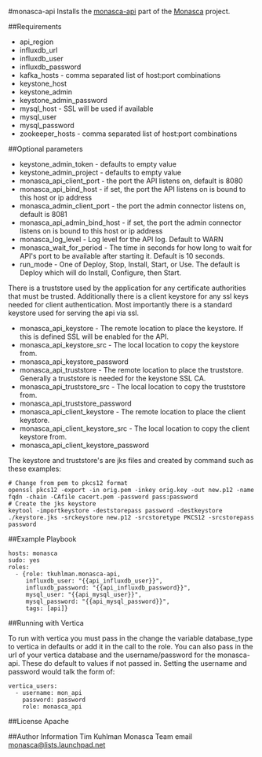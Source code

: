 #monasca-api
Installs the [monasca-api](https://github.com/stackforge/monasca-api) part of the [Monasca](https://wiki.openstack.org/wiki/Monasca) project.

##Requirements
- api_region 
- influxdb_url
- influxdb_user
- influxdb_password
- kafka_hosts - comma separated list of host:port combinations
- keystone_host
- keystone_admin
- keystone_admin_password
- mysql_host - SSL will be used if available
- mysql_user
- mysql_password
- zookeeper_hosts - comma separated list of host:port combinations

##Optional parameters
- keystone_admin_token - defaults to empty value
- keystone_admin_project - defaults to empty value
- monasca_api_client_port - the port the API listens on, default is 8080
- monasca_api_bind_host - if set, the port the API listens on is bound to this host or ip address
- monasca_admin_client_port - the port the admin connector listens on, default is 8081
- monasca_api_admin_bind_host - if set, the port the admin connector listens on is bound to this host or ip address
- monasca_log_level - Log level for the API log. Default to WARN
- monasca_wait_for_period - The time in seconds for how long to wait for API's port to be available after starting it. Default is 10 seconds.
- run_mode - One of Deploy, Stop, Install, Start, or Use. The default is Deploy which will do Install, Configure, then Start.

There is a truststore used by the application for any certificate authorities that must be trusted. Additionally there is a client
keystore for any ssl keys needed for client authentication. Most importantly there is a standard keystore used for serving the api
via ssl.

- monasca_api_keystore - The remote location to place the keystore. If this is defined SSL will be enabled for the API.
- monasca_api_keystore_src - The local location to copy the keystore from.
- monasca_api_keystore_password
- monasca_api_truststore - The remote location to place the truststore. Generally a truststore is needed for the keystone SSL CA.
- monasca_api_truststore_src - The local location to copy the truststore from.
- monasca_api_truststore_password
- monasca_api_client_keystore - The remote location to place the client keystore.
- monasca_api_client_keystore_src - The local location to copy the client keystore from.
- monasca_api_client_keystore_password

The keystore and truststore's are jks files and created by command such as these examples:

    # Change from pem to pkcs12 format 
    openssl pkcs12 -export -in orig.pem -inkey orig.key -out new.p12 -name fqdn -chain -CAfile cacert.pem -password pass:password
    # Create the jks keystore
    keytool -importkeystore -deststorepass password -destkeystore ./keystore.jks -srckeystore new.p12 -srcstoretype PKCS12 -srcstorepass password

##Example Playbook

    hosts: monasca
    sudo: yes
    roles:
      - {role: tkuhlman.monasca-api,
         influxdb_user: "{{api_influxdb_user}}",
         influxdb_password: "{{api_influxdb_password}}",
         mysql_user: "{{api_mysql_user}}",
         mysql_password: "{{api_mysql_password}}",
         tags: [api]}

##Running with Vertica

To run with vertica you must pass in the change the variable database_type to vertica in defaults or add it in the call to the role.
You can also pass in the url of your vertica database and the username/password for the monasca-api. These do default to values if not passed in.
Setting the username and password would talk the form of:

    vertica_users:
      - username: mon_api
        password: password
        role: monasca_api

##License
Apache

##Author Information
Tim Kuhlman
Monasca Team email monasca@lists.launchpad.net
